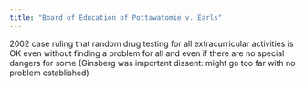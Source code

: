 ```yaml
---
title: "Board of Education of Pottawatomie v. Earls"
---
```

2002 case ruling that random drug testing for all extracurricular activities is OK even without finding a problem for all and even if there are no special dangers for some (Ginsberg was important dissent: might go too far with no problem established)


